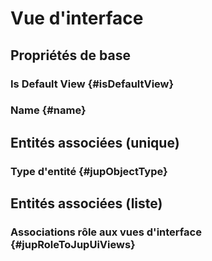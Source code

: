 # Vue d'interface



## Propriétés de base

### Is Default View {#isDefaultView}
        

### Name {#name}
        


## Entités associées (unique)

### Type d'entité {#jupObjectType}
        


## Entités associées (liste)

### Associations rôle aux vues d'interface {#jupRoleToJupUiViews}
        




<!--- THIS FILE IS GENERATED PLEASE DO NOT EDIT IT DIRECTLY --->
